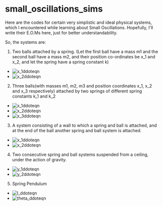 # small_oscillations_sims

Here are the codes for certain very simplistic and ideal physical systems, which I encountered while learning about Small Oscillations. 
Hopefully, I'll write their E.O.Ms here, just for better understandability.

So, the systems are:
1. Two balls attached by a spring. (Let the first ball have a mass m1 and the second ball have a mass m2, and their position co-ordinates be x_1 and x_2, and let the spring have a spring constant k)

- ![x_1ddoteqn](https://latex.codecogs.com/gif.latex?\ddot{x}_1=\dfrac{-k}{m_1}((x_1&space;-&space;x_{01})&space;-&space;(x_2-x_{02})))
- ![x_2ddoteqn](https://latex.codecogs.com/gif.latex?\ddot{x}_2=\dfrac{-k}{m_1}((x_2&space;-&space;x_{02})&space;-&space;(x_1-x_{01})))

2. Three balls(with masses m1, m2, m3 and position coordinates x_1, x_2 and x_3 respectively) attached by two springs of different spring constants k_1 and k_2

- ![x_1ddoteqn](https://latex.codecogs.com/gif.latex?\ddot{x}_1=\dfrac{-k_1}{m_1}((x_1-x_{01})&space;-&space;x_2))
- ![x_2ddoteqn](https://latex.codecogs.com/gif.latex?\ddot{x}_2=\dfrac{-k_1}{m_1}(x_2-(x_1-x_{01}))-\dfrac{k_2}{m_2}((x_2-x_{03})-x_3))
- ![x_3ddoteqn](https://latex.codecogs.com/gif.latex?\ddot{x}_3=\dfrac{-k_2}{m_3}(x_3-x_{03}-x_2))

3. A system consisting of a wall to which a spring and ball is attached, and at the end of the ball another spring and ball system is attached.

- ![x_1ddoteqn](https://latex.codecogs.com/gif.latex?\ddot{x}_1=\dfrac{1}{m_1}[(k_2(x_2-x_{02})-(x_1-x_{01}))-(k_1&plus;k_2)(x_1-x_{01})])
- ![x_2ddoteqn](https://latex.codecogs.com/gif.latex?\ddot{x}_1=\dfrac{1}{m_2}[((x_1-x_{01})-(x_2-x_{02}))&plus;(x_1-x_{01})])

4. Two consecutive spring and ball systems suspended from a ceiling, under the action of gravity.

- ![y_1ddoteqn](https://latex.codecogs.com/gif.latex?\ddot{y}_1&space;=&space;\dfrac{1}{m_1}[(k_1(y_1-y_{01}))&plus;(k_2(y_2-(y_1&plus;y_{02}))-(y_1-y_{01}))-(m_1&space;&plus;m_2)g])
- ![y_2ddoteqn](https://latex.codecogs.com/gif.latex?\ddot{y}_2=\dfrac{-k_2}{m_2}(y_2-(y_1&plus;y_{02})-(y_1-y_{01}))-g)

5. Spring Pendulum

- ![l_ddoteqn](https://latex.codecogs.com/gif.latex?\ddot{l}=l\dot{\theta}^2&plus;g(1-cos\theta)-\dfrac{k}{m}(l-l_0))
- ![theta_ddoteqn](https://latex.codecogs.com/gif.latex?\ddot{\theta}=-\dfrac{g}{l}sin\theta-\dfrac{\dot{l}\dot{\theta}}{l})
